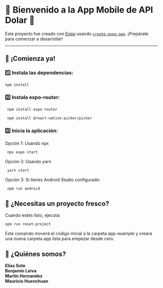 # 🌟 Bienvenido a la App Mobile de API Dolar 👋

Este proyecto fue creado con [Expo](https://expo.dev) usando [`create-expo-app`](https://www.npmjs.com/package/create-expo-app). ¡Prepárate para comenzar a desarrollar!

---

## 🚀 ¡Comienza ya!

### 1️⃣ Instala las dependencias:

```bash
npm install
```
### 2️⃣ Instala expo-router:

   ```bash
    npm install expo-router

    npm install @react-native-picker/picker

   ```

### 3️⃣ Inicia la aplicación:

   Opción 1: Usando npx
   
   ```bash
    npx expo start  

   ```
   Opción 2: Usando yarn

   ```bash
    yarn start

   ```
   Opción 3: Si tienes Android Studio configurado:

   ```bash
    npm run android

   ```

## 🧹 ¿Necesitas un proyecto fresco?

Cuando estés listo, ejecuta:

```bash
npm run reset-project
```

Este comando moverá el código inicial a la carpeta app-example y creará una nueva carpeta app lista para empezar desde cero.

## 👥 ¿Quiénes somos?

**Elías Soto**  
**Benjamin Leiva**  
**Martin Hernandez**  
**Mauricio Huenchuan**

